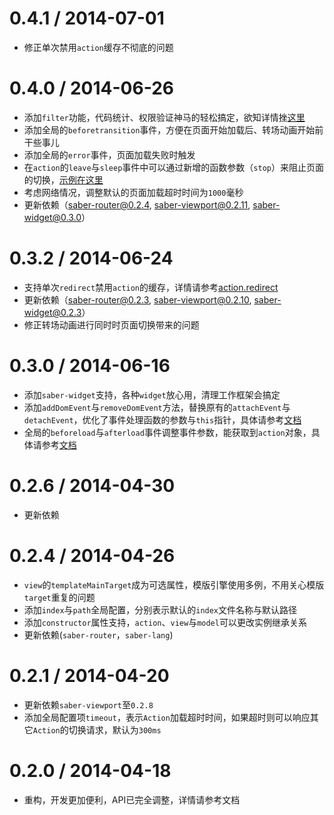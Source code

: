 # 0.4.1 / 2014-07-01

* 修正单次禁用`action`缓存不彻底的问题

# 0.4.0 / 2014-06-26

* 添加`filter`功能，代码统计、权限验证神马的轻松搞定，欲知详情挫[这里](README.md#addfilterurl-fn)
* 添加全局的`beforetransition`事件，方便在页面开始加载后、转场动画开始前干些事儿
* 添加全局的`error`事件，页面加载失败时触发
* 在`action`的`leave`与`sleep`事件中可以通过新增的函数参数（`stop`）来阻止页面的切换，[示例在这里](doc/action.md#%E4%BA%8B%E4%BB%B6)
* 考虑网络情况，调整默认的页面加载超时时间为`1000`毫秒
* 更新依赖（[saber-router@0.2.4](https://github.com/ecomfe/saber-router/blob/develop/History.md#024--2014-06-25), [saber-viewport@0.2.11](https://github.com/ecomfe/saber-viewport/blob/develop/History.md#0211--2014-06-25), [saber-widget@0.3.0](https://github.com/ecomfe/saber-widget/blob/develop/History.md#030--2014-06-24)）

# 0.3.2 / 2014-06-24

* 支持单次`redirect`禁用`action`的缓存，详情请参考[action.redirect](doc/action.md#redirecturl-query-options)
* 更新依赖（[saber-router@0.2.3](https://github.com/ecomfe/saber-router/blob/master/History.md#023--2014-06-23), [saber-viewport@0.2.10](https://github.com/ecomfe/saber-viewport/blob/master/History.md#0210--2014-06-23), [saber-widget@0.2.3](https://github.com/ecomfe/saber-widget/blob/master/History.md#023--2014-06-23)）
* 修正转场动画进行同时时页面切换带来的问题

# 0.3.0 / 2014-06-16

* 添加`saber-widget`支持，各种`widget`放心用，清理工作框架会搞定
* 添加`addDomEvent`与`removeDomEvent`方法，替换原有的`attachEvent`与`detachEvent`，优化了事件处理函数的参数与`this`指针，具体请参考[文档](doc/view.md)
* 全局的`beforeload`与`afterload`事件调整事件参数，能获取到`action`对象，具体请参考[文档](README.md)

# 0.2.6 / 2014-04-30

* 更新依赖

# 0.2.4 / 2014-04-26

* `view`的`templateMainTarget`成为可选属性，模版引擎使用多例，不用关心模版`target`重复的问题
* 添加`index`与`path`全局配置，分别表示默认的`index`文件名称与默认路径
* 添加`constructor`属性支持，`action`、`view`与`model`可以更改实例继承关系
* 更新依赖(`saber-router`，`saber-lang`)

# 0.2.1 / 2014-04-20

* 更新依赖`saber-viewport`至`0.2.8`
* 添加全局配置项`timeout`，表示`Action`加载超时时间，如果超时则可以响应其它`Action`的切换请求，默认为`300ms`

# 0.2.0 / 2014-04-18

* 重构，开发更加便利，API已完全调整，详情请参考文档
